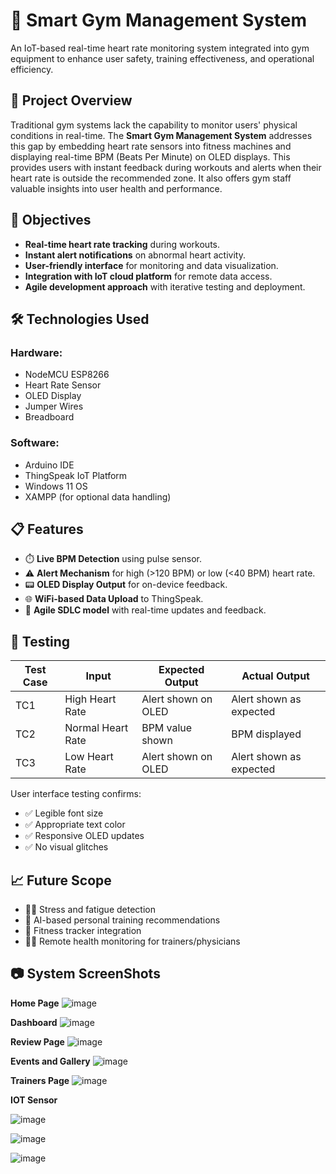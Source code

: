 # 💪 Smart Gym Management System

An IoT-based real-time heart rate monitoring system integrated into gym equipment to enhance user safety, training effectiveness, and operational efficiency.

## 📌 Project Overview

Traditional gym systems lack the capability to monitor users' physical conditions in real-time. The **Smart Gym Management System** addresses this gap by embedding heart rate sensors into fitness machines and displaying real-time BPM (Beats Per Minute) on OLED displays. This provides users with instant feedback during workouts and alerts when their heart rate is outside the recommended zone. It also offers gym staff valuable insights into user health and performance.

## 🎯 Objectives

- **Real-time heart rate tracking** during workouts.
- **Instant alert notifications** on abnormal heart activity.
- **User-friendly interface** for monitoring and data visualization.
- **Integration with IoT cloud platform** for remote data access.
- **Agile development approach** with iterative testing and deployment.

## 🛠️ Technologies Used

### Hardware:
- NodeMCU ESP8266
- Heart Rate Sensor
- OLED Display
- Jumper Wires
- Breadboard

### Software:
- Arduino IDE
- ThingSpeak IoT Platform
- Windows 11 OS
- XAMPP (for optional data handling)

## 📋 Features

- ⏱️ **Live BPM Detection** using pulse sensor.
- ⚠️ **Alert Mechanism** for high (>120 BPM) or low (<40 BPM) heart rate.
- 📟 **OLED Display Output** for on-device feedback.
- 🌐 **WiFi-based Data Upload** to ThingSpeak.
- 🔄 **Agile SDLC model** with real-time updates and feedback.

## 🧪 Testing

| Test Case | Input            | Expected Output     | Actual Output          |
|-----------|------------------|---------------------|------------------------|
| TC1       | High Heart Rate  | Alert shown on OLED | Alert shown as expected|
| TC2       | Normal Heart Rate| BPM value shown     | BPM displayed          |
| TC3       | Low Heart Rate   | Alert shown on OLED | Alert shown as expected|

User interface testing confirms:
- ✅ Legible font size
- ✅ Appropriate text color
- ✅ Responsive OLED updates
- ✅ No visual glitches

## 📈 Future Scope

- 🧘‍♂️ Stress and fatigue detection
- 🧠 AI-based personal training recommendations
- 📲 Fitness tracker integration
- 🧑‍⚕️ Remote health monitoring for trainers/physicians

## 📷 System ScreenShots

**Home Page** 
![image](https://github.com/user-attachments/assets/2b6d72eb-061d-4b20-a2ab-f2334b68d97e)

**Dashboard** 
![image](https://github.com/user-attachments/assets/7ec2fa20-d7dc-4474-add4-48a74c1e02f7)

**Review Page** 
![image](https://github.com/user-attachments/assets/df68ce61-23f7-4d70-bb35-ee60095aface)

**Events and Gallery**
![image](https://github.com/user-attachments/assets/1c9561cf-219a-4f08-b9a6-77beaca57821)

**Trainers Page**
![image](https://github.com/user-attachments/assets/101a4b08-1f95-405c-89c8-4b06409bf94b)

**IOT Sensor** 

![image](https://github.com/user-attachments/assets/aa784715-5191-4f25-a5f3-e2b56f2cead8)

![image](https://github.com/user-attachments/assets/6226aae3-5e32-4bc9-b3e9-0dd146c1082f)

![image](https://github.com/user-attachments/assets/95a14480-4bcc-4af6-91f1-fcfeb530c26f)


